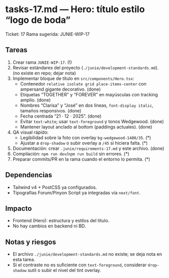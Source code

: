 # tasks-17.md — Hero: título estilo “logo de boda”

Ticket: 17
Rama sugerida: JUNIE-WIP-17

## Tareas
1. Crear rama `JUNIE-WIP-17`. (!)
2. Revisar estándares del proyecto (`./junie/development-standards.md`). (no existe en repo; dejar nota)
3. Implementar bloque de título en `src/components/Hero.tsx`:
   - Contenedor `relative isolate grid place-items-center` con ampersand gigante decorativo. (done)
   - Etiquetas “TOGETHER” y “FOREVER” en mayúsculas con tracking amplio. (done)
   - Nombres “Clarisa” y “José” en dos líneas, `font-display italic`, tamaños responsivos. (done)
   - Fecha centrada “21 · 12 · 2025”. (done)
   - Evitar `text-white`; usar `text-foreground` y tonos Wedgewood. (done)
   - Mantener layout anclado al bottom (paddings actuales). (done)
4. QA visual rápido:
   - Legibilidad sobre la foto con overlay `bg-wedgewood-1400/35`. (*)
   - Ajustar a `drop-shadow` o subir overlay a `/45` si hiciera falta. (*)
5. Documentación: crear `.junie/requirements-17.md` y este archivo. (done)
6. Compilación: `npm run dev`/`npm run build` sin errores. (*)
7. Preparar commits/PR en la rama cuando el entorno lo permita. (*)

## Dependencias
- Tailwind v4 + PostCSS ya configurados.
- Tipografías Forum/Pinyon Script ya integradas vía `next/font`.

## Impacto
- Frontend (Hero): estructura y estilos del título.
- No hay cambios en backend ni BD.

## Notas y riesgos
- El archivo `./junie/development-standards.md` no existe; se deja nota en esta tarea.
- Si el contraste no es suficiente con `text-foreground`, considerar `drop-shadow` sutil o subir el nivel del tint overlay.
